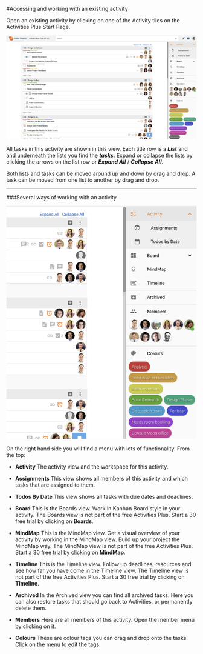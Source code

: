 #Accessing and working with an existing activity

Open an existing activity by clicking on one of the Activity tiles on the Activities Plus Start Page.

<img src="/assets/images/screen-shots/aplus/aplus-activity.png" alt="Activity" />

All tasks in this activity are shown in this view. Each title row is a **_List_** and and underneath the lists you find the **_tasks_**. Expand or collapse the lists by clicking the arrows on the list row or **_Expand All_** / **_Collapse All_**.

Both lists and tasks can be moved around up and down by drag and drop. A task can be moved from one list to another by drag and drop.

___

###Several ways of working with an activity

<img src="/assets/images/screen-shots/aplus/aplus-right-menu.png" alt="Right menu" />

On the right hand side you will find a menu with lots of functionality. From the top:

* **Activity** The activity view and the workspace for this activity.

* **Assignments** This view shows all members of this activity and which tasks that are assigned to them.

* **Todos By Date** This view shows all tasks with due dates and deadlines.

* **Board** This is the Boards view. Work in Kanban Board style in your activity. The Boards view is not part of the free Activities Plus. Start a 30 free trial by clicking on **Boards**.

* **MindMap** This is the MindMap view. Get a visual overview of your activity by working in the MindMap view. Build up your project the MindMap way. The MindMap view is not part of the free Activities Plus. Start a 30 free trial by clicking on **MindMap**.

* **Timeline** This is the Timeline view. Follow up deadlines, resources and see how far you have come in the Timeline view. The Timeline view is not part of the free Activities Plus. Start a 30 free trial by clicking on **Timeline**.

* **Archived** In the Archived view you can find all archived tasks. Here you can also restore tasks that should go back to Activities, or permanently delete them.

* **Members** Here are all members of this activity. Open the member menu by clicking on it.

* **Colours** These are colour tags you can drag and drop onto the tasks. Click on the menu to edit the tags.
